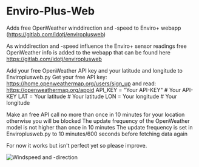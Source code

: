 # Enviro-Plus-Web
Adds free OpenWeather winddirection and -speed to Enviro+ webapp (https://gitlab.com/idotj/enviroplusweb)

As winddirection and -speed influence the Enviro+ sensor readings free OpenWeather info is added to the webapp that can be found here https://gitlab.com/idotj/enviroplusweb

Add your free OpenWeather API key and your latitude and longitude to Enviroplusweb.py
Get your free API key: https://home.openweathermap.org/users/sign_up and read: https://openweathermap.org/appid
API_KEY = "Your API-KEY" # Your API-KEY
LAT = Your latitude  # Your latitude
LON = Your longitude  # Your longitude

Make an free API call no more than once in 10 minutes for your location otherwise you will be blocked
The update frequency of the OpenWeather model is not higher than once in 10 minutes
The update frequency is set in Enviroplusweb.py to 10 minutes/600 seconds before fetching data again

For now it works but isn't perfect yet so please improve.

![Windspeed and -direction](https://github.com/user-attachments/assets/03c23231-667f-4b2a-9844-245ac759b7f6)
